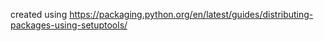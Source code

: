 created using
https://packaging.python.org/en/latest/guides/distributing-packages-using-setuptools/
